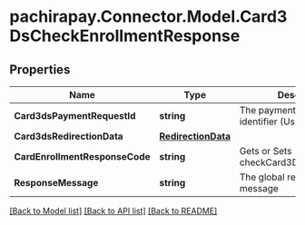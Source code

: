 
# pachirapay.Connector.Model.Card3DsCheckEnrollmentResponse

## Properties

Name | Type | Description | Notes
------------ | ------------- | ------------- | -------------
**Card3dsPaymentRequestId** | **string** | The paymentRequest identifier (Use to 3DS) | [optional] 
**Card3dsRedirectionData** | [**RedirectionData**](RedirectionData.md) |  | [optional] 
**CardEnrollmentResponseCode** | **string** | Gets or Sets checkCard3DEnrollmentCode | [optional] 
**ResponseMessage** | **string** | The global response message | [optional] 

[[Back to Model list]](../README.md#documentation-for-models)
[[Back to API list]](../README.md#documentation-for-api-endpoints)
[[Back to README]](../README.md)

